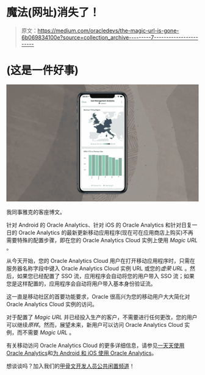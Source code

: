 # 魔法(网址)消失了！

> 原文：<https://medium.com/oracledevs/the-magic-url-is-gone-6b069834100e?source=collection_archive---------7----------------------->

# (这是一件好事)

![](img/62420dd109e3d30bc6ae2a1fb2719113.png)

我同事雅克的客座博文。

针对 Android 的 Oracle Analytics、针对 iOS 的 Oracle Analytics 和针对日复一日的 Oracle Analytics 的最新更新移动应用程序(现在可在应用商店上购买)不再需要特殊的配置步骤，即在您的 Oracle Analytics Cloud 实例上使用 *Magic URL* 。

从今天开始，您的 Oracle Analytics Cloud 用户在打开移动应用程序时，只需在服务器名称字段中键入 Oracle Analytics Cloud 实例 URL 或您的*虚荣 URL* 。然后，如果您已经配置了 SSO 流，应用程序会自动将您的用户带入 SSO 流；如果您是这样配置的，应用程序会自动将用户带入基本身份验证流。

这一直是移动社区的首要功能要求，Oracle 很高兴为您的移动用户大大简化对 Oracle Analytics Cloud 实例的访问。

对于配置了 *Magic URL* 并已经投入生产的客户，不需要进行任何更改，您的用户可以继续*原样*。然而，展望未来，新用户可以访问 Oracle Analytics Cloud 实例，而不需要 *Magic URL* 。

有关移动访问 Oracle Analytics Cloud 的更多详细信息，请参见[一天天使用 Oracle Analytics](http://www.oracle.com/pls/topic/lookup?ctx=en/cloud/paas/analytics-cloud&id=BIDAY)和[为 Android 和 iOS 使用 Oracle Analytics](http://www.oracle.com/pls/topic/lookup?ctx=en/cloud/paas/analytics-cloud&id=AAIOS)。

想谈谈吗？加入我们的[甲骨文开发人员公共闲置频道](https://bit.ly/devrel_slack)！